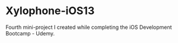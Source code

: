 # Xylophone-iOS13
Fourth mini-project I created while completing the iOS Development Bootcamp - Udemy.
